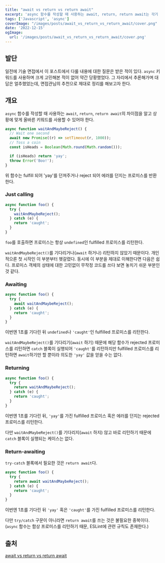 ```yaml
---
title: "await vs return vs return await"
excerpt: 'async 함수를 작성할 때 사용하는 await, return, return await는 각기 다른 결과를 낳게 된다는데... 알고 쓰고 있니?'
tags: ['Javascript', 'async']
coverImage: "/images/posts/await_vs_return_vs_return_await/cover.png"
date: '2022-12-15'
ogImage:
  url: '/images/posts/await_vs_return_vs_return_await/cover.png'
---
```


## 발단

일전에 기술 면접에서 이 포스트에서 다룰 내용에 대한 질문은 받은 적이 있다. `async` 키워드를 사용하며 크게 고민해본 적이 없어 약간 당황했었다. 그 자리에서 추론해가며 대답은 얼추했었는데, 면접관님의 추천으로 제대로 정리를 해보고자 한다. 

## 개요

`async` 함수를 작성할 때 사용하는 `await`, `return`, `return await`의 차이점을 알고 상황에 맞게 올바른 키워드를 사용할 수 있어야 한다.

```js
async function waitAndMaybeReject() {
  // Wait one second
  await new Promise((r) => setTimeout(r, 1000));
  // Toss a coin
  const isHeads = Boolean(Math.round(Math.random()));

  if (isHeads) return 'yay';
  throw Error('Boo!');
}
```

위 함수는 fulfill 되어 'yay'를 던져주거나 reject 되어 에러를 던지는 프로미스를 반환한다.

### Just calling

```js
async function foo() {
  try {
    waitAndMaybeReject();
  } catch (e) {
    return 'caught';
  }
}
```

`foo`를 호출하면 프로미스는 항상 `undefined`인 fulfilled 프로미스를 리턴한다. 

`waitAndMaybeReject()`를 기다리거나(`await` 하거나) 리턴하지 않았기 때문이다. 개인적으론 첫 시작인 이 부분부터 헷갈렸다. 동시에 이 부분을 제대로 이해한다면 다음은 쉽다. 프로미스 객체의 상태에 대한 고민없이 무작정 코드를 쓰다 보면 놓치기 쉬운 부분인 것 같다.

### Awaiting

```js
async function foo() {
  try {
    await waitAndMaybeReject();
  } catch (e) {
    return 'caught';
  }
}
```

이번엔 1초를 기다린 뒤 `undefined`나 `'caught'`인 fulfilled 프로미스를 리턴한다. 

`waitAndMaybeReject()`를 기다리기(`await` 하기) 때문에 해당 함수가 rejected 프로미스를 리턴하면 `catch` 블록이 실행되어 `'caught'`를 리턴하지만 fulfilled 프로미스를 리턴하면 `await`하기만 할 뿐이라 의도한 `'yay'` 값을 얻을 수는 없다.

### Returning

```js
async function foo() {
  try {
    return waitAndMaybeReject();
  } catch (e) {
    return 'caught';
  }
}
```

이번엔 1초를 기다린 뒤, `'yay'`를 가진 fulfilled 프로미스 혹은 에러를 던지는 rejected 프로미스를 리턴한다. 

다만 `waitAndMaybeReject()`를 기다리지(`await` 하지) 않고 바로 리턴하기 때문에 `catch` 블록이 실행되는 케이스는 없다.

### Return-awaiting

`try-catch` 블록에서 필요한 것은 `return await`다.

```js
async function foo() {
  try {
    return await waitAndMaybeReject();
  } catch (e) {
    return 'caught';
  }
}
```

이번엔 1초를 기다린 뒤 `'yay'` 혹은 `'caught'`를 가진 fulfilled 프로미스를 리턴한다. 

 다만 `try/catch` 구문이 아니라면 `return await`를 쓰는 것은 불필요한 중복이다. (`async` 함수는 함상 프로미스를 리턴하기 때문, ESLint에 관련 규칙도 존재한다.)

## 출처

[await vs return vs return await](https://jakearchibald.com/2017/await-vs-return-vs-return-await/)

